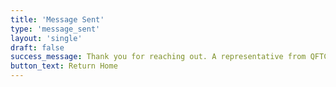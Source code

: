 ```yaml
---
title: 'Message Sent'
type: 'message_sent'
layout: 'single'
draft: false
success_message: Thank you for reaching out. A representative from QFTC will get back to you ASAP.
button_text: Return Home
---
```

